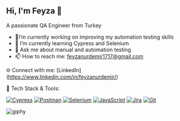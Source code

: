 ## Hi, I'm Feyza 👋
A passionate QA Engineer from Turkey 


- 🔭I’m currently working on improving my automation testing skills 
- 🌱 I’m currently learning Cypress and Selenium
- 💬 Ask me about manual and automation testing
- 📫 How to reach me: feyzanurdemir1717@gmail.com

🌐 Connect with me:
[LinkedIn] (https://www.linkedin.com/in/feyzanurdemir/)

🧩 Tech Stack & Tools:
 
[![Cypress](https://img.shields.io/badge/Cypress-17202C?style=for-the-badge&logo=cypress&logoColor=white)](https://www.cypress.io/)
[![Postman](https://img.shields.io/badge/Postman-FF6C37?style=for-the-badge&logo=postman&logoColor=white)](https://www.postman.com/)
[![Selenium](https://img.shields.io/badge/Selenium-43B02A?style=for-the-badge&logo=selenium&logoColor=white)](https://www.selenium.dev/)
[![JavaScript](https://img.shields.io/badge/JavaScript-F7DF1E?style=for-the-badge&logo=javascript&logoColor=black)](https://developer.mozilla.org/en-US/docs/Web/JavaScript)
[![Jira](https://img.shields.io/badge/Jira-0052CC?style=for-the-badge&logo=jira&logoColor=white)](https://www.atlassian.com/software/jira)
[![Git](https://img.shields.io/badge/Git-F05032?style=for-the-badge&logo=git&logoColor=white)](https://git-scm.com/)


![giphy](https://github.com/user-attachments/assets/aee90045-e246-4b66-a75a-344d3c685399)
